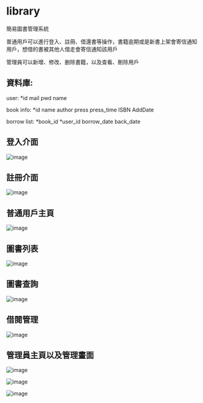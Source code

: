 # library
簡易圖書管理系統

普通用戶可以進行登入、註冊、借還書等操作，書籍逾期或是新書上架會寄信通知用戶，想借的書被其他人借走會寄信通知該用戶

管理員可以新增、修改、删除書籍，以及查看、刪除用戶

## 資料庫:

user: *id mail pwd name

book info: *id name author press press_time ISBN AddDate

borrow list: *book_id *user_id borrow_date back_date

## 登入介面

![image](https://user-images.githubusercontent.com/52366230/217778328-50d6c30d-5ed6-427b-9848-8a24a448201d.png)

## 註冊介面

![image](https://user-images.githubusercontent.com/52366230/217778452-a1e1353a-5756-411e-95e0-5a78c3609224.png)

## 普通用戶主頁

![image](https://user-images.githubusercontent.com/52366230/217778693-1e286b12-335d-4c6b-9214-03b082d56fa6.png)

## 圖書列表

![image](https://user-images.githubusercontent.com/52366230/217778794-c7c1214e-1781-47c7-8069-34db8eef439f.png)

## 圖書查詢

![image](https://user-images.githubusercontent.com/52366230/217778847-2d5b75bf-3f78-40b7-ba7f-c458e914f712.png)

## 借閱管理

![image](https://user-images.githubusercontent.com/52366230/217779007-e39e66aa-9e69-4df2-a290-e21922439907.png)

## 管理員主頁以及管理畫面

![image](https://user-images.githubusercontent.com/52366230/217779622-4919a0cc-186c-4d31-9809-0673f6e13beb.png)

![image](https://user-images.githubusercontent.com/52366230/217779759-d04f860e-3606-4fad-8441-8a9437769309.png)

![image](https://user-images.githubusercontent.com/52366230/217779818-0402e285-12e6-4bce-b52b-5562071b4447.png)



